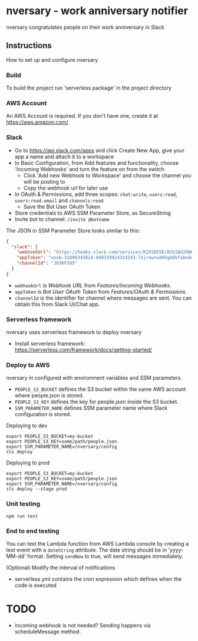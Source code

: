 # nversary  - work anniversary notifier
nversary congratulates people on their work anniversary in Slack

## Instructions
How to set up and configure nversary

### Build
To build the project run 'serverless package' in the project directory

### AWS Account
An AWS Account is required. If you don't have one, create it at https://aws.amazon.com/

### Slack

- Go to https://api.slack.com/apps and click Create New App, give your app a name and attach it to a workspace
- In Basic Configuration, from Add features and functionality, choose 'Incoming Webhooks' and turn the feature on from the switch
  - Click 'Add new Webhook to Workspace' and choose the channel you will be posting to
  - Copy the webhook url for later use
- In OAuth & Permissions, add three scopes: `chat:write`, `users:read`, `users:read.email` and `channels:read`
  - Save the Bot User OAuth Token
- Store credentials to AWS SSM Parameter Store, as SecureString
- Invite bot to channel: `/invite @botname`

The JSON in SSM Parameter Store looks similar to this:
```json
{
  "slack": {
    "webhookUrl": "https://hooks.slack.com/services/K2XSOISE/BJV2AO25W6X/lkfKssiXivpo0KawovOs",
    "appToken": "xoxb-32896343824-849329924324243-lkjrewrwXKhgkDkfobo4dore",
    "channelId": "JO3KFSO5"
  }
}
```
- `webhookUrl` is *Webhook URL* from *Features/Incoming Webhooks*.
- `appToken` is *Bot User OAuth Token* from *Features/OAuth & Permissions*.
- `channelId` is the identifier for channel where messages are sent. You can obtain this from Slack UI/Chat app. 


### Serverless framework
nversary uses serverless framework to deploy nversary
- Install serverless framework: https://serverless.com/framework/docs/getting-started/


### Deploy to AWS
nversary in configured with environment variables and SSM parameters.

- `PEOPLE_S3_BUCKET` defines the S3 bucket within the same AWS account where people.json is stored.
- `PEOPLE_S3_KEY` defines the key for people.json inside the S3 bucket.
- `SSM_PARAMETER_NAME` defines SSM parameter name where Slack configuration is stored.

Deploying to dev
```
export PEOPLE_S3_BUCKET=my-bucket
export PEOPLE_S3_KEY=some/path/people.json
export SSM_PARAMETER_NAME=/nversary/config
sls deploy
```

Deploying to prod
```
export PEOPLE_S3_BUCKET=my-bucket
export PEOPLE_S3_KEY=some/path/people.json
export SSM_PARAMETER_NAME=/nversary/config
sls deploy --stage prod
```

### Unit testing

```
npm run test
```

### End to end testing

You can test the Lambda function from AWS Lambda console by creating a test event with a `dateString` attribute. The date string should be in 'yyyy-MM-dd' format. Setting `sendNow` to true, will send messages
immediately.


(Optional) Modify the interval of notifications
* serverless.yml contains the cron expression which defines when the code is executed

# TODO
- incoming webhook is not needed? Sending happens via scheduleMessage method.
